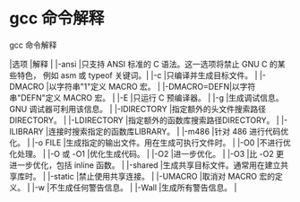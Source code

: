 # gcc 命令解释

gcc 命令解释

|选项        |解释                                                                                    |
|-ansi       |只支持 ANSI 标准的 C 语法。这一选项将禁止 GNU C 的某些特色， 例如 asm 或 typeof 关键词。|
|-c          |只编译并生成目标文件。                                                                  |
|-DMACRO     |以字符串"1"定义 MACRO 宏。                                                              |
|-DMACRO=DEFN|以字符串"DEFN"定义 MACRO 宏。                                                           |
|-E          |只运行 C 预编译器。                                                                     |
|-g          |生成调试信息。GNU 调试器可利用该信息。                                                  |
|-IDIRECTORY |指定额外的头文件搜索路径DIRECTORY。                                                     |
|-LDIRECTORY |指定额外的函数库搜索路径DIRECTORY。                                                     |
|-lLIBRARY   |连接时搜索指定的函数库LIBRARY。                                                         |
|-m486       |针对 486 进行代码优化。                                                                 |
|-o FILE     |生成指定的输出文件。用在生成可执行文件时。                                              |
|-O0         |不进行优化处理。                                                                        |
|-O 或 -O1   |优化生成代码。                                                                          |
|-O2         |进一步优化。                                                                            |
|-O3         |比 -O2 更进一步优化，包括 inline 函数。                                                 |
|-shared     |生成共享目标文件。通常用在建立共享库时。                                                |
|-static     |禁止使用共享连接。                                                                      |
|-UMACRO     |取消对 MACRO 宏的定义。                                                                 |
|-w          |不生成任何警告信息。                                                                    |
|-Wall       |生成所有警告信息。                                                                      |
